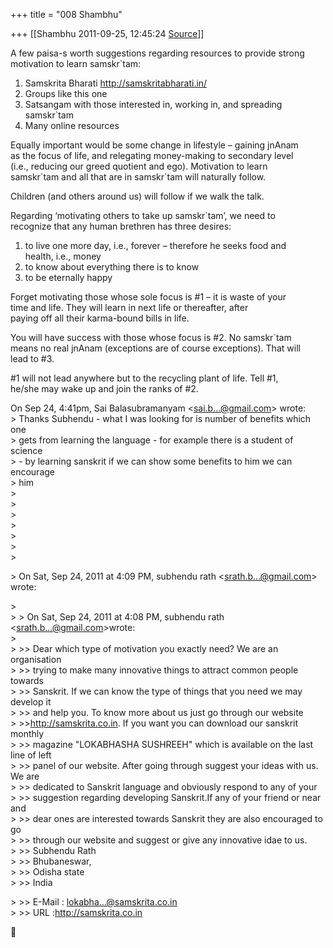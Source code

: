 +++
title = "008 Shambhu"

+++
[[Shambhu	2011-09-25, 12:45:24 [Source](https://groups.google.com/g/samskrita/c/2tWNvpWd0gw)]]



A few paisa-s worth suggestions regarding resources to provide strong  
motivation to learn samskr\`tam:  
  
1. Samskrita Bharati <http://samskritabharati.in/>  
2. Groups like this one  
3. Satsangam with those interested in, working in, and spreading  
samskr\`tam  
4. Many online resources  
  
Equally important would be some change in lifestyle – gaining jnAnam  
as the focus of life, and relegating money-making to secondary level  
(i.e., reducing our greed quotient and ego). Motivation to learn  
samskr\`tam and all that are in samskr\`tam will naturally follow.  
  
Children (and others around us) will follow if we walk the talk.  
  
Regarding ‘motivating others to take up samskr\`tam’, we need to  
recognize that any human brethren has three desires:  
  
1) to live one more day, i.e., forever – therefore he seeks food and  
health, i.e., money  
2) to know about everything there is to know  
3) to be eternally happy  
  
Forget motivating those whose sole focus is #1 – it is waste of your  
time and life. They will learn in next life or thereafter, after  
paying off all their karma-bound bills in life.  
  
You will have success with those whose focus is #2. No samskr\`tam  
means no real jnAnam (exceptions are of course exceptions). That will  
lead to #3.  
  
#1 will not lead anywhere but to the recycling plant of life. Tell #1,  
he/she may wake up and join the ranks of #2.  

  
On Sep 24, 4:41pm, Sai Balasubramanyam \<[sai.b...@gmail.com]()\> wrote:  
\> Thanks Subhendu - what I was looking for is number of benefits which one  
\> gets from learning the language - for example there is a student of science  
\> - by learning sanskrit if we can show some benefits to him we can encourage  
\> him  
\>  
\>  
\>  
\>  
\>  
\>  
\>  

\> On Sat, Sep 24, 2011 at 4:09 PM, subhendu rath \<[srath.b...@gmail.com]()\> wrote:  

\>  
\> \> On Sat, Sep 24, 2011 at 4:08 PM, subhendu rath \<[srath.b...@gmail.com]()\>wrote:  
\>  
\> \>\> Dear which type of motivation you exactly need? We are an organisation  
\> \>\> trying to make many innovative things to attract common people towards  
\> \>\> Sanskrit. If we can know the type of things that you need we may develop it  
\> \>\> and help you. To know more about us just go through our website  
\> \>\><http://samskrita.co.in>. If you want you can download our sanskrit monthly  
\> \>\> magazine "LOKABHASHA SUSHREEH" which is available on the last line of left  
\> \>\> panel of our website. After going through suggest your ideas with us. We are  
\> \>\> dedicated to Sanskrit language and obviously respond to any of your  
\> \>\> suggestion regarding developing Sanskrit.If any of your friend or near and  
\> \>\> dear ones are interested towards Sanskrit they are also encouraged to go  
\> \>\> through our website and suggest or give any innovative idae to us.  
\> \>\> Subhendu Rath  
\> \>\> Bhubaneswar,  
\> \>\> Odisha state  
\> \>\> India  

\> \>\> E-Mail : [lokabha...@samskrita.co.in]()  
\> \>\> URL :<http://samskrita.co.in>  



